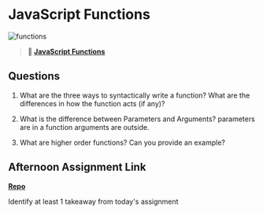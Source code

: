 # JavaScript Functions

![functions](https://bcw.blob.core.windows.net/public/img/function-anatomy.jpg)

> **📖 [JavaScript Functions](https://codeworksacademy.com/fs-student-guide/resources/wk2/02-Functions)**

## Questions

1. What are the three ways to syntactically write a function? What are the differences in how the function acts (if any)?

2. What is the difference between Parameters and Arguments?
parameters are in a function arguments are outside.

3. What are higher order functions? Can you provide an example?

## Afternoon Assignment Link

**[Repo](https://github.com/LiamSmith1992/<ASSIGNMENT_REPO>)**

Identify at least 1 takeaway from today's assignment

